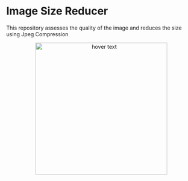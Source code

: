 <h1>Image Size Reducer</h1>

This repository assesses the quality of the image and reduces the size using Jpeg Compression

<p align="center">
  <img src="https://user-images.githubusercontent.com/54111420/185749459-7d30b21c-524b-48e3-9fda-96f136f20914.png" width="350" style='background-color: alice white; ' title="hover text">
</p>
